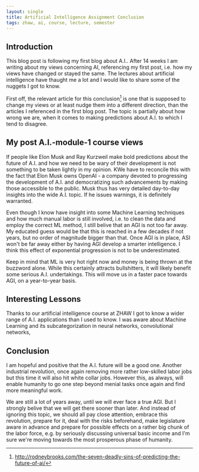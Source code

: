 ```yaml
---
layout: single
title: Artificial Intelligence Assignment Conclusion 
tags: zhaw, ai, course, lecture, semester
---
```


## Introduction

This blog post is following my first blog about A.I.. After 14 weeks I am writing about my views concerning AI, referencing my first post, i.e. how my views have changed or stayed the same.
The lectures about artificial intelligence have thaught me a lot and I would like to share some of the nuggets I got to know.

First off, the relevant article for this conclusion[^1] is one that is supposed to change my views or at least nudge them into a different direction, than the articles I referenced in the first blog post. The topic is partially about how wrong we are, when it comes to making predictions about A.I. to which I tend to disagree.

## My post A.I.-module-1 course views

If people like Elon Musk and Ray Kurzweil make bold predictions about the future of A.I. and how we need to be wary of their development is not something to be taken lightly in my opinion. KWe have to reconcile this with the fact that Elon Musk owns OpenAI - a company devoted to progressing the development of A.I. and democratizing such advancements by making those accessible to the public. Musk thus has very detailed day-to-day insights into the wide A.I. topic. If he issues warnings, it is
definitely warranted.

Even though I know have insight into some Machine Learning techniques and how much manual labor is still involved, i.e. to clean the data and employ the correct ML method, I still belive that an AGI is not too far away. My educated guess would be that this is reached in a few decades if not years, but no order of magnitude bigger than that. Once AGI is in place, ASI won't be far away either by having AGI develop a smarter intelligence. I think this effect of exponential progression is not to be
underestimated.

Keep in mind that ML is very hot right now and money is being thrown at the buzzword alone. While this certainly attracts bullshitters, it will likely benefit some serious A.I. undertakings. This will move us in a faster pace towards AGI, on a year-to-year basis.


## Interesting Lessons

Thanks to our artificial intelligence course at ZHAW I got to know a wider range of A.I. applications than I used to know. I was aware about Machine Learning and its subcategorization in neural networks, convolutional networks, 

## Conclusion

I am hopeful and positive that the A.I. future will be a good one. Another industrial revolution, once again removing more rather low-skilled labor jobs but this time it will also hit white collar jobs. However this, as always, will enable humanity to go one step beyond menial tasks once again and find more meaningful work. 

We are still a lot of years away, until we will ever face a true AGI. But I strongly belive that we will get there sooner than later. And instead of ignoring this topic, we should all pay close attention, embrace this revolution, prepare for it, deal with the risks beforehand, make legislature aware in advance and prepare for possible effects on a rather big chunk of the labor force, e.g. by seriously discussing universal basic income and I'm sure we're moving towards the most prosperous
phase of humanity.

[^1]: http://rodneybrooks.com/the-seven-deadly-sins-of-predicting-the-future-of-ai/
